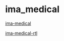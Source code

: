 # ima_medical
<p>
	<a href="https://efekta.github.io/ima_medical">
		ima-medical
	</a>
</p>
<p>
		<a href="https://efekta.github.io/ima_medical/rtl.html">
		ima-medical-rtl
	</a>
</p>

